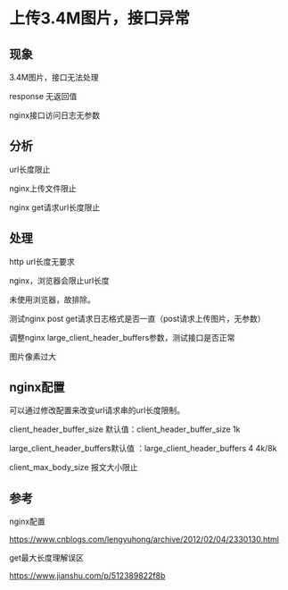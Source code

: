 # 上传3.4M图片，接口异常



## 现象

3.4M图片，接口无法处理

response 无返回值

nginx接口访问日志无参数

## 分析

url长度限止

nginx上传文件限止

nginx get请求url长度限止

## 处理

http url长度无要求

nginx，浏览器会限止url长度

未使用浏览器，故排除。

测试nginx post get请求日志格式是否一直（post请求上传图片，无参数）

调整nginx large_client_header_buffers参数，测试接口是否正常

图片像素过大





## nginx配置

可以通过修改配置来改变url请求串的url长度限制。

client_header_buffer_size 默认值：client_header_buffer_size 1k

large_client_header_buffers默认值 ：large_client_header_buffers 4 4k/8k

client_max_body_size  报文大小限止

## 参考 

nginx配置

https://www.cnblogs.com/lengyuhong/archive/2012/02/04/2330130.html

get最大长度理解误区

https://www.jianshu.com/p/512389822f8b
